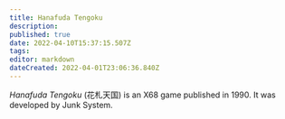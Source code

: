 ```yaml
---
title: Hanafuda Tengoku
description: 
published: true
date: 2022-04-10T15:37:15.507Z
tags: 
editor: markdown
dateCreated: 2022-04-01T23:06:36.840Z
---
```


_Hanafuda Tengoku_ (<span lang='ja'>花札天国</span>) is an X68 game published in 1990.
It was developed by Junk System.
